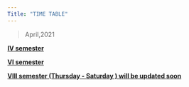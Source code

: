 ```yaml
---
Title: "TIME TABLE"
---
```

> April,2021


<b>  <a href="https://drive.google.com/file/d/1tPd0KeqVZebpQNWmFR5m0C9wxPPQxiFD/view?usp=sharing">IV semester</a>  <br>
  
   <b><a href="https://drive.google.com/file/d/1CQZKOMJIISd_1eX302-3Xul9j4nSWEiP/view?usp=sharing">VI semester</a>  <br>
   
  <b><a href=" ">VIII semester (Thursday - Saturday ) will be updated soon </a><br>
  
  

